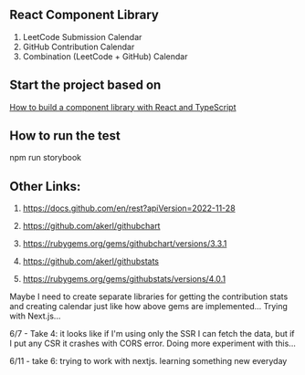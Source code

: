 ## React Component Library 
1. LeetCode Submission Calendar 
2. GitHub Contribution Calendar
3. Combination (LeetCode + GitHub) Calendar

## Start the project based on 
[How to build a component library with React and TypeScript](https://blog.logrocket.com/how-to-build-component-library-react-typescript/#integrating-storybook-into-library)

## How to run the test
npm run storybook

## Other Links: 
1. https://docs.github.com/en/rest?apiVersion=2022-11-28
2. https://github.com/akerl/githubchart
3. https://rubygems.org/gems/githubchart/versions/3.3.1

4. https://github.com/akerl/githubstats
5. https://rubygems.org/gems/githubstats/versions/4.0.1


Maybe I need to create separate libraries for getting the contribution stats and creating calendar just like how above gems are implemented... Trying with Next.js...

6/7 - Take 4: it looks like if I'm using only the SSR I can fetch the data, but if I put any CSR it crashes with CORS error. Doing more experiment with this... 

6/11 - take 6: trying to work with nextjs. learning something new everyday